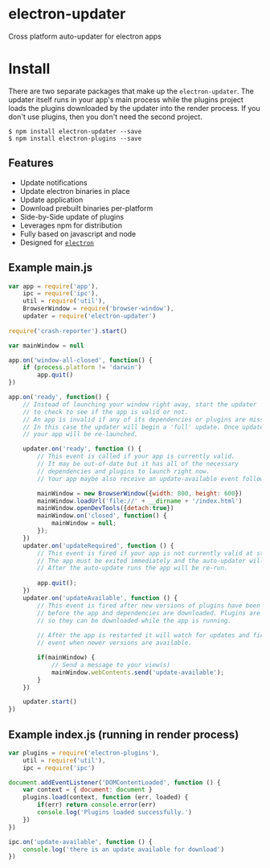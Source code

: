 # electron-updater
Cross platform auto-updater for electron apps

# Install
There are two separate packages that make up the `electron-updater`. The updater itself runs in your app's main process while the plugins project loads the plugins downloaded by the updater into the render process. If you don't use plugins, then you don't need the second project.

    $ npm install electron-updater --save
    $ npm install electron-plugins --save

## Features
 * Update notifications
 * Update electron binaries in place
 * Update application
 * Download prebuilt binaries per-platform
 * Side-by-Side update of plugins
 * Leverages npm for distribution
 * Fully based on javascript and node
 * Designed for [`electron`](https://github.com/atom/electron)
 
## Example main.js
```JavaScript
var app = require('app'),
    ipc = require('ipc'),
    util = require('util'),
    BrowserWindow = require('browser-window'),
    updater = require('electron-updater')
  
require('crash-reporter').start()

var mainWindow = null

app.on('window-all-closed', function() {
    if (process.platform != 'darwin')
        app.quit()
})

app.on('ready', function() {
    // Instead of launching your window right away, start the updater
    // to check to see if the app is valid or not.
    // An app is invalid if any of its dependencies or plugins are missing.
    // In this case the updater will begin a 'full' update. Once updated
    // your app will be re-launched.

    updater.on('ready', function () {        
        // This event is called if your app is currently valid.
        // It may be out-of-date but it has all of the necessary
        // dependencies and plugins to launch right now.
        // Your app maybe also receive an update-available event following this

        mainWindow = new BrowserWindow({width: 800, height: 600})
        mainWindow.loadUrl('file://' + __dirname + '/index.html')
        mainWindow.openDevTools({detach:true})        
        mainWindow.on('closed', function() {
            mainWindow = null;
        });
    })
    updater.on('updateRequired', function () {
        // This event is fired if your app is not currently valid at startup.
        // The app must be exited immediately and the auto-updater will be run instead.
        // After the auto-update runs the app will be re-run.
        
        app.quit();
    })
    updater.on('updateAvailable', function () {
        // This event is fired after new versions of plugins have been downloaded and
        // before the app and dependencies are downloaded. Plugins are installed side-by-side
        // so they can be downloaded while the app is running.
        
        // After the app is restarted it will watch for updates and fire the updated required
        // event when newer versions are available.

        if(mainWindow) {
            // Send a message to your view(s)
            mainWindow.webContents.send('update-available');
        }
    })

    updater.start()
})
```

## Example index.js (running in render process)
```JavaScript
var plugins = require('electron-plugins'),
	util = require('util'),
	ipc = require('ipc')

document.addEventListener('DOMContentLoaded', function () {
	var context = { document: document }
	plugins.load(context, function (err, loaded) {
		if(err) return console.error(err)
		console.log('Plugins loaded successfully.')
	})
})

ipc.on('update-available', function () {
	console.log('there is an update available for download')
})
```
